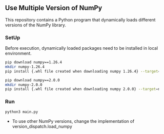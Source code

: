 ## Use Multiple Version of NumPy 
This repository contains a Python program that dynamically loads different versions of the NumPy library.

### SetUp
Before execution, dynamically loaded packages need to be installed in local environment.
```bash
pip download numpy==1.26.4
mkdir numpy-1.26.4
pip install {.whl file created when downloading numpy 1.26.4} --target=numpy-1.26.4

pip download numpy==2.0.0
mkdir numpy-2.0.0
pip install {.whl file created when downloading numpy 2.0.0} --target=numpy-2.0.0
```

### Run
```bash
python3 main.py
```

- To use other NumPy versions, change the implementation of version_dispatch.load_numpy